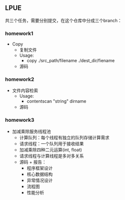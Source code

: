 ## LPUE 

共三个任务，需要分别提交，在这个仓库中分成三个branch：

### homework1

- Copy 
    - 复制文件
    - Usage:
        - copy ./src_path/filename ./dest_dir/fiename
    - 源码

### homework2

- 文件内容检索 
    - Usage:
        - contentscan "string" dirname
    - 源码

### homework3

- 加减乘除服务线程池
    - 计算队列：每个线程有独立的队列存储计算需求
    - 请求线程：一个队列用于接收结果
    - 加减乘除四种二元运算(int, float)
    - 请求线程与计算线程是多对多关系
    - 源码 + 报告：
        - 程序框架设计
        - 核心数据结构
        - 异常情况设计
        - 流程图
        - 性能分析
